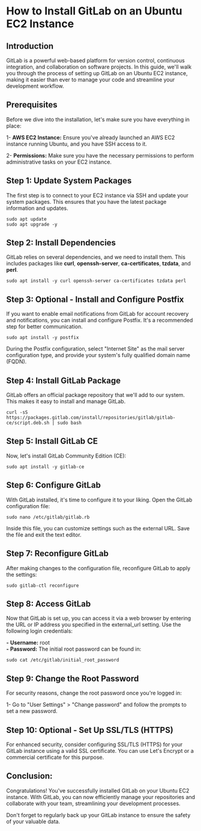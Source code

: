 # How to Install GitLab on an Ubuntu EC2 Instance
## Introduction
GitLab is a powerful web-based platform for version control, continuous integration, and collaboration on software projects. In this guide, we'll walk you through the process of setting up GitLab on an Ubuntu EC2 instance, making it easier than ever to manage your code and streamline your development workflow.

## Prerequisites
Before we dive into the installation, let's make sure you have everything in place:

1- **AWS EC2 Instance:** Ensure you've already launched an AWS EC2 instance running Ubuntu, and you have SSH access to it.

2- **Permissions:** Make sure you have the necessary permissions to perform administrative tasks on your EC2 instance.

## Step 1: Update System Packages

The first step is to connect to your EC2 instance via SSH and update your system packages. This ensures that you have the latest package information and updates.
```console
sudo apt update
sudo apt upgrade -y
```
## Step 2: Install Dependencies

GitLab relies on several dependencies, and we need to install them. This includes packages like **curl**, **openssh-server**, **ca-certificates**, **tzdata**, and **perl**.
```console
sudo apt install -y curl openssh-server ca-certificates tzdata perl
```


## Step 3:  Optional - Install and Configure Postfix

If you want to enable email notifications from GitLab for account recovery and notifications, you can install and configure Postfix. It's a recommended step for better communication.
```console
sudo apt install -y postfix
```
During the Postfix configuration, select "Internet Site" as the mail server configuration type, and provide your system's fully qualified domain name (FQDN).

## Step 4: Install GitLab Package

GitLab offers an official package repository that we'll add to our system. This makes it easy to install and manage GitLab.

```console
curl -sS https://packages.gitlab.com/install/repositories/gitlab/gitlab-ce/script.deb.sh | sudo bash
```

## Step 5: Install GitLab CE

Now, let's install GitLab Community Edition (CE):

```console
sudo apt install -y gitlab-ce
```

## Step 6: Configure GitLab

With GitLab installed, it's time to configure it to your liking. Open the GitLab configuration file:
```console
sudo nano /etc/gitlab/gitlab.rb
```
Inside this file, you can customize settings such as the external URL. Save the file and exit the text editor.

## Step 7: Reconfigure GitLab

After making changes to the configuration file, reconfigure GitLab to apply the settings:
```console
sudo gitlab-ctl reconfigure
```
## Step 8: Access GitLab

Now that GitLab is set up, you can access it via a web browser by entering the URL or IP address you specified in the external_url setting. Use the following login credentials:


**-** **Username:** root  
**-** **Password:** The initial root password can be found in:
```console
sudo cat /etc/gitlab/initial_root_password
```

## Step 9: Change the Root Password

For security reasons, change the root password once you're logged in:

1- Go to "User Settings" > "Change password" and follow the prompts to set a new password.


## Step 10: Optional - Set Up SSL/TLS (HTTPS)

For enhanced security, consider configuring SSL/TLS (HTTPS) for your GitLab instance using a valid SSL certificate. You can use Let's Encrypt or a commercial certificate for this purpose.


## Conclusion:
Congratulations! You've successfully installed GitLab on your Ubuntu EC2 instance. With GitLab, you can now efficiently manage your repositories and collaborate with your team, streamlining your development processes.

Don't forget to regularly back up your GitLab instance to ensure the safety of your valuable data.
